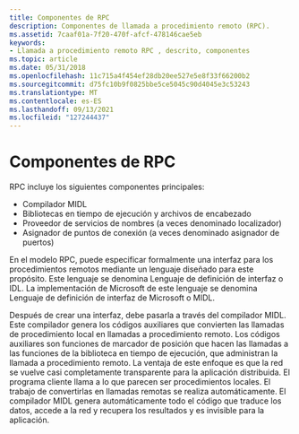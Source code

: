 ```yaml
---
title: Componentes de RPC
description: Componentes de llamada a procedimiento remoto (RPC).
ms.assetid: 7caaf01a-7f20-470f-afcf-478146cae5eb
keywords:
- Llamada a procedimiento remoto RPC , descrito, componentes
ms.topic: article
ms.date: 05/31/2018
ms.openlocfilehash: 11c715a4f454ef28db20ee527e5e8f33f66200b2
ms.sourcegitcommit: d75fc10b9f0825bbe5ce5045c90d4045e3c53243
ms.translationtype: MT
ms.contentlocale: es-ES
ms.lasthandoff: 09/13/2021
ms.locfileid: "127244437"
---
```

# <a name="rpc-components"></a>Componentes de RPC

RPC incluye los siguientes componentes principales:

-   Compilador MIDL
-   Bibliotecas en tiempo de ejecución y archivos de encabezado
-   Proveedor de servicios de nombres (a veces denominado localizador)
-   Asignador de puntos de conexión (a veces denominado asignador de puertos)

En el modelo RPC, puede especificar formalmente una interfaz para los procedimientos remotos mediante un lenguaje diseñado para este propósito. Este lenguaje se denomina Lenguaje de definición de interfaz o IDL. La implementación de Microsoft de este lenguaje se denomina Lenguaje de definición de interfaz de Microsoft o MIDL.

Después de crear una interfaz, debe pasarla a través del compilador MIDL. Este compilador genera los códigos auxiliares que convierten las llamadas de procedimiento local en llamadas a procedimiento remoto. Los códigos auxiliares son funciones de marcador de posición que hacen las llamadas a las funciones de la biblioteca en tiempo de ejecución, que administran la llamada a procedimiento remoto. La ventaja de este enfoque es que la red se vuelve casi completamente transparente para la aplicación distribuida. El programa cliente llama a lo que parecen ser procedimientos locales. El trabajo de convertirlas en llamadas remotas se realiza automáticamente. El compilador MIDL genera automáticamente todo el código que traduce los datos, accede a la red y recupera los resultados y es invisible para la aplicación.

 

 




